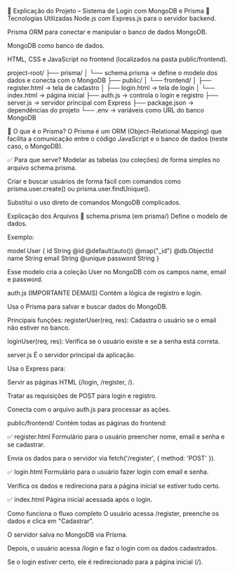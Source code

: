📝 Explicação do Projeto – Sistema de Login com MongoDB e Prisma
🔧 Tecnologias Utilizadas
Node.js com Express.js para o servidor backend.

Prisma ORM para conectar e manipular o banco de dados MongoDB.

MongoDB como banco de dados.

HTML, CSS e JavaScript no frontend (localizados na pasta public/frontend).


project-root/
├── prisma/
│   └── schema.prisma   → define o modelo dos dados e conecta com o MongoDB
├── public/
│   └── frontend/
│       ├── register.html → tela de cadastro
│       ├── login.html    → tela de login
│       └── index.html    → página inicial
├── auth.js              → controla o login e registro
├── server.js            → servidor principal com Express
├── package.json         → dependências do projeto
└── .env                 → variáveis como URL do banco MongoDB



🧠 O que é o Prisma?
O Prisma é um ORM (Object-Relational Mapping) que facilita a comunicação entre o código JavaScript e o banco de dados (neste caso, o MongoDB).

✅ Para que serve?
Modelar as tabelas (ou coleções) de forma simples no arquivo schema.prisma.

Criar e buscar usuários de forma fácil com comandos como prisma.user.create() ou prisma.user.findUnique().

Substitui o uso direto de comandos MongoDB complicados.



Explicação dos Arquivos
📄 schema.prisma (em prisma/)
Define o modelo de dados.

Exemplo:

model User {
  id    String @id @default(auto()) @map("_id") @db.ObjectId
  name  String
  email String @unique
  password String
}

Esse modelo cria a coleção User no MongoDB com os campos name, email e password.



auth.js (IMPORTANTE DEMAIS)
Contém a lógica de registro e login.

Usa o Prisma para salvar e buscar dados do MongoDB.

Principais funções:
registerUser(req, res): Cadastra o usuário se o email não estiver no banco.

loginUser(req, res): Verifica se o usuário existe e se a senha está correta.




 server.js
É o servidor principal da aplicação.

Usa o Express para:

Servir as páginas HTML (/login, /register, /).

Tratar as requisições de POST para login e registro.

Conecta com o arquivo auth.js para processar as ações.




public/frontend/
Contém todas as páginas do frontend:

✅ register.html
Formulário para o usuário preencher nome, email e senha e se cadastrar.

Envia os dados para o servidor via fetch('/register', { method: 'POST' }).

✅ login.html
Formulário para o usuário fazer login com email e senha.

Verifica os dados e redireciona para a página inicial se estiver tudo certo.

✅ index.html
Página inicial acessada após o login.




 Como funciona o fluxo completo
O usuário acessa /register, preenche os dados e clica em "Cadastrar".

O servidor salva no MongoDB via Prisma.

Depois, o usuário acessa /login e faz o login com os dados cadastrados.

Se o login estiver certo, ele é redirecionado para a página inicial (/).
